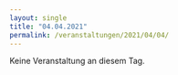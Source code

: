 ```yaml
---
layout: single
title: "04.04.2021"
permalink: /veranstaltungen/2021/04/04/
---
```


Keine Veranstaltung an diesem Tag.
